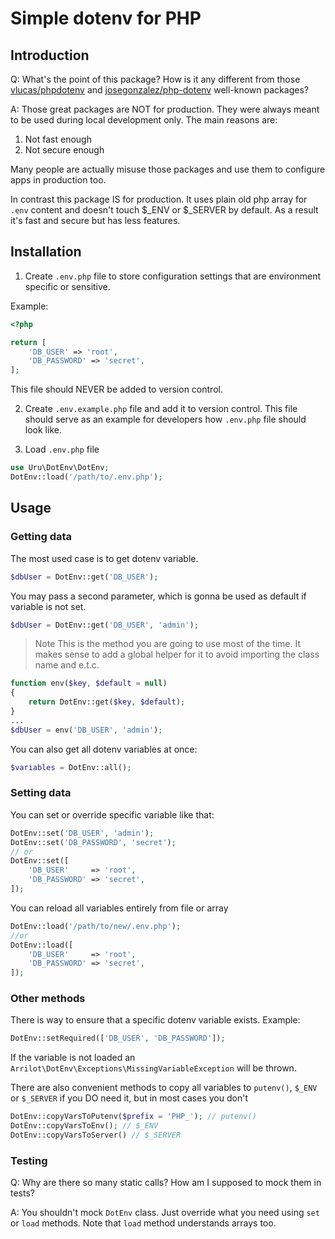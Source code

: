 # Simple dotenv for PHP

## Introduction

Q: What's the point of this package? How is it any different from those [vlucas/phpdotenv](https://github.com/vlucas/phpdotenv/) and [josegonzalez/php-dotenv](https://github.com/josegonzalez/php-dotenv) well-known packages?

A: Those great packages are NOT for production. They were always meant to be used during local development only.
The main reasons are:
1) Not fast enough
2) Not secure enough

Many people are actually misuse those packages and use them to configure apps in production too.

In contrast this package IS for production.
It uses plain old php array for `.env` content and doesn't touch $_ENV or $_SERVER by default.
As a result it's fast and secure but has less features.

## Installation

1) Create `.env.php` file to store configuration settings that are environment specific or sensitive.

Example:

```php
<?php

return [
    'DB_USER' => 'root',
    'DB_PASSWORD' => 'secret',
];

```

This file should NEVER be added to version control.

2) Create  `.env.example.php` file and add it to version control. This file should serve as an example for developers how `.env.php` file should look like. 

3) Load `.env.php` file 

```php 
use Uru\DotEnv\DotEnv;
DotEnv::load('/path/to/.env.php'); 
```

## Usage

### Getting data

The most used case is to get dotenv variable.

```php
$dbUser = DotEnv::get('DB_USER');
```

You may pass a second parameter, which is gonna be used as default if variable is not set.

```php
$dbUser = DotEnv::get('DB_USER', 'admin');
```

> Note
This is the method you are going to use most of the time.
It makes sense to add a global helper for it to avoid importing the class name and e.t.c.

```php
function env($key, $default = null)
{
    return DotEnv::get($key, $default);
}
...
$dbUser = env('DB_USER', 'admin');
```

You can also get all dotenv variables at once:

```php
$variables = DotEnv::all();
```

### Setting data

You can set or override specific variable like that:

```php
DotEnv::set('DB_USER', 'admin');
DotEnv::set('DB_PASSWORD', 'secret');
// or
DotEnv::set([
    'DB_USER'     => 'root',
    'DB_PASSWORD' => 'secret',
]);
```

You can reload all variables entirely from file or array

```php
DotEnv::load('/path/to/new/.env.php');
//or
DotEnv::load([
    'DB_USER'     => 'root',
    'DB_PASSWORD' => 'secret',
]);
```

### Other methods

There is way to ensure that a specific dotenv variable exists.
Example:

```php
DotEnv::setRequired(['DB_USER', 'DB_PASSWORD']);
```
If the variable is not loaded an `Arrilot\DotEnv\Exceptions\MissingVariableException` will be thrown.

There are also convenient methods to copy all variables to `putenv()`, `$_ENV` or `$_SERVER` if you DO need it, but in most cases you don't

```php
DotEnv::copyVarsToPutenv($prefix = 'PHP_'); // putenv()
DotEnv::copyVarsToEnv(); // $_ENV
DotEnv::copyVarsToServer() // $_SERVER
```

### Testing

Q: Why are there so many static calls? How am I supposed to mock them in tests?

A: You shouldn't mock `DotEnv` class. Just override what you need using `set` or `load` methods.
Note that `load` method understands arrays too.
